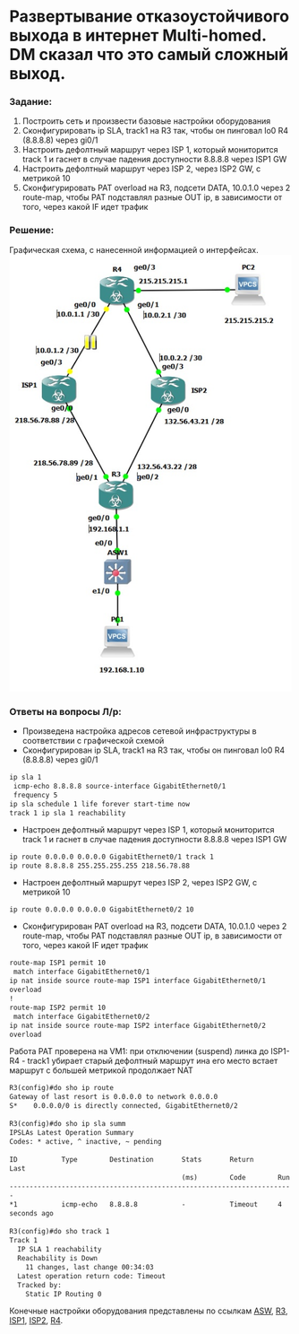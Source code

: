 # Развертывание отказоустойчивого выхода в интернет Multi-homed. DM сказал что это самый сложный выход.

###  Задание:
1. Построить сеть и произвести базовые настройки оборудования
2. Сконфигурировать ip SLA, track1 на R3 так, чтобы он пинговал lo0 R4 (8.8.8.8) через gi0/1
3. Настроить дефолтный маршрут через ISP 1, который мониторится track 1 и гаснет в случае падения доступности 8.8.8.8 через ISP1 GW
4. Настроить дефолтный маршрут через ISP 2, через ISP2 GW, с метрикой 10
5. Сконфигурировать PAT overload на R3, подсети DATA, 10.0.1.0 через 2 route-map, чтобы PAT подставлял разные OUT ip, в зависимости от того, через какой IF идет трафик 

###  Решение:
Графическая схема, с нанесенной информацией о интерфейсах.
![](lab3.jpg)

### Ответы на вопросы Л/р:
- Произведена настройка адресов сетевой инфраструктуры в соответствии с графической схемой
- Сконфигурирован ip SLA, track1 на R3 так, чтобы он пинговал lo0 R4 (8.8.8.8) через gi0/1
```
ip sla 1
 icmp-echo 8.8.8.8 source-interface GigabitEthernet0/1
 frequency 5
ip sla schedule 1 life forever start-time now
track 1 ip sla 1 reachability
```
- Настроен дефолтный маршрут через ISP 1, который мониторится track 1 и гаснет в случае падения доступности 8.8.8.8 через ISP1 GW
```
ip route 0.0.0.0 0.0.0.0 GigabitEthernet0/1 track 1
ip route 8.8.8.8 255.255.255.255 218.56.78.88
```

- Настроен дефолтный маршрут через ISP 2, через ISP2 GW, с метрикой 10
```
ip route 0.0.0.0 0.0.0.0 GigabitEthernet0/2 10
```
- Сконфигурирован PAT overload на R3, подсети DATA, 10.0.1.0 через 2 route-map, чтобы PAT подставлял разные OUT ip, в зависимости от того, через какой IF идет трафик 
```
route-map ISP1 permit 10
 match interface GigabitEthernet0/1
ip nat inside source route-map ISP1 interface GigabitEthernet0/1 overload
!
route-map ISP2 permit 10
 match interface GigabitEthernet0/2
ip nat inside source route-map ISP2 interface GigabitEthernet0/2 overload
```

Работа PAT проверена на VM1: при отключении (suspend) линка до ISP1-R4 - track1 убирает старый дефолтный маршрут ина его место встает маршрут с большей метрикой продолжает NAT
```
R3(config)#do sho ip route
Gateway of last resort is 0.0.0.0 to network 0.0.0.0
S*    0.0.0.0/0 is directly connected, GigabitEthernet0/2

R3(config)#do sho ip sla summ
IPSLAs Latest Operation Summary
Codes: * active, ^ inactive, ~ pending

ID           Type        Destination       Stats       Return      Last
                                           (ms)        Code        Run 
-----------------------------------------------------------------------
*1           icmp-echo   8.8.8.8           -           Timeout     4 seconds ago

R3(config)#do sho track 1
Track 1
  IP SLA 1 reachability
  Reachability is Down
    11 changes, last change 00:34:03
  Latest operation return code: Timeout
  Tracked by:
    Static IP Routing 0
```


Конечные настройки оборудования представлены по ссылкам [ASW](Configs/ASW), [R3](Configs/R3), [ISP1](Configs/ISP1), [ISP2](Configs/ISP2), [R4](Configs/R4).
